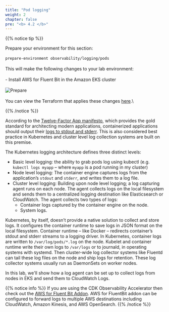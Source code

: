 ```yaml
---
title: "Pod logging"
weight: 2
chapter: false
pre: "<b> 4.2 </b>"
---
```


{{% notice tip %}}

Prepare your environment for this section:\
\
`prepare-environment observability/logging/pods`\
\
This will make the following changes to your lab environment:\
\
    - Install AWS for Fluent Bit in the Amazon EKS cluster\
\
![Prepare](/images/0006/00011.png?featherlight=false&width=90pc)\
\
You can view the Terraform that applies these changes [here](https://github.com/aws-samples/eks-workshop-v2/tree/stable/manifests/modules/observability/logging/pods/.workshop/terraform).\

{{% /notice %}}

According to the [Twelve-Factor App manifesto](https://12factor.net/), which provides the gold standard for architecting modern applications, containerized applications should output their [logs to stdout and stderr](https://12factor.net/logs). This is also considered best practice in Kubernetes and cluster level log collection systems are built on this premise.

The Kubernetes logging architecture defines three distinct levels:

- Basic level logging: the ability to grab pods log using kubectl (e.g. `kubectl logs myapp` – where `myapp` is a pod running in my cluster)
- Node level logging: The container engine captures logs from the application’s `stdout` and `stderr`, and writes them to a log file.
- Cluster level logging: Building upon node level logging; a log capturing agent runs on each node. The agent collects logs on the local filesystem and sends them to a centralized logging destination like Elasticsearch or CloudWatch. The agent collects two types of logs:
  - Container logs captured by the container engine on the node.
  - System logs.

Kubernetes, by itself, doesn’t provide a native solution to collect and store logs. It configures the container runtime to save logs in JSON format on the local filesystem. Container runtime – like Docker – redirects container’s stdout and stderr streams to a logging driver. In Kubernetes, container logs are written to `/var/log/pods/*.log` on the node. Kubelet and container runtime write their own logs to `/var/logs` or to journald, in operating systems with systemd. Then cluster-wide log collector systems like Fluentd can tail these log files on the node and ship logs for retention. These log collector systems usually run as DaemonSets on worker nodes.

In this lab, we'll show how a log agent can be set up to collect logs from nodes in EKS and send them to CloudWatch Logs.

{{% notice info %}}
If you are using the CDK Observability Accelerator then check out the [AWS for Fluent Bit Addon](https://aws-quickstart.github.io/cdk-eks-blueprints/addons/aws-for-fluent-bit/). AWS for FluentBit addon can be configured to forward logs to multiple AWS destinations including CloudWatch, Amazon Kinesis, and AWS OpenSearch.
{{% /notice %}}
